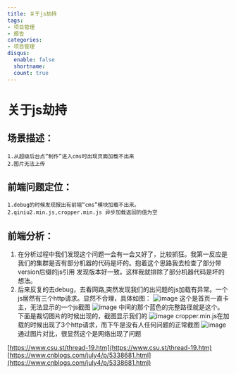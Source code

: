 ```yaml
---
title: 关于js劫持
tags: 
- 项目管理
- 报告
categories: 
- 项目管理
disqus:
  enable: false
  shortname:
  count: true
---
```



# 关于js劫持

## 场景描述：
    1.从超级后台点“制作”进入cms时出现页面加载不出来
    2.图片无法上传
## 前端问题定位：
    1.debug的时候发现报出有前端“cms”模块加载不出来。
    2.qiniu2.min.js,cropper.min.js 异步加载返回的值为空    

## 前端分析：
1. 在分析过程中我们发现这个问题一会有一会又好了，比较抓狂。我第一反应是我们的集群是否有部分机器的代码是坏的。抱着这个思路我去检查了部分带version后缀的js引用  发现版本好一致。这样我就排除了部分机器代码是坏的想法。    
2. 后来反复的去debug，去看网路,突然发现我们的出问题的js加载有异常。一个js居然有三个http请求。显然不合理，具体如图：
  ![image](/images/0.png)
  这个是首页一直卡主，无法显示的一个js截图
  ![image](/images/1.png)
  中间的那个蓝色的完整路径就是这个。下面是裁切图片的时候出现的，截图显示我们的
  ![image](/images/2.png)
  cropper.min.js在加载的时候出现了3个http请求，而下午是没有人任何问题的正常截图
  ![image](/images/2.png)
  通过图片对比，很显然这个是网络出现了问题

[https://www.csu.st/thread-19.htm](https://www.csu.st/thread-19.htm)
[https://www.cnblogs.com/july4/p/5338681.html](https://www.cnblogs.com/july4/p/5338681.html)